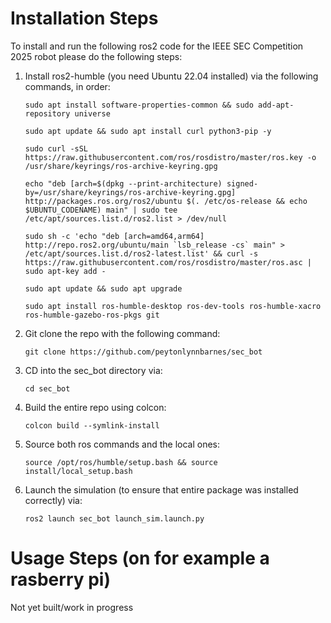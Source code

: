 # Installation Steps
To install and run the following ros2 code for the IEEE SEC Competition 2025 robot please do the following steps:
1. Install ros2-humble (you need Ubuntu 22.04 installed) via the following commands, in order:
    ```
    sudo apt install software-properties-common && sudo add-apt-repository universe
    ```
    ```
    sudo apt update && sudo apt install curl python3-pip -y
    ```
    ```
    sudo curl -sSL https://raw.githubusercontent.com/ros/rosdistro/master/ros.key -o /usr/share/keyrings/ros-archive-keyring.gpg
    ```
    ```
    echo "deb [arch=$(dpkg --print-architecture) signed-by=/usr/share/keyrings/ros-archive-keyring.gpg] http://packages.ros.org/ros2/ubuntu $(. /etc/os-release && echo $UBUNTU_CODENAME) main" | sudo tee /etc/apt/sources.list.d/ros2.list > /dev/null
    ```
    ```
    sudo sh -c 'echo "deb [arch=amd64,arm64] http://repo.ros2.org/ubuntu/main `lsb_release -cs` main" > /etc/apt/sources.list.d/ros2-latest.list' && curl -s https://raw.githubusercontent.com/ros/rosdistro/master/ros.asc | sudo apt-key add -
    ```
    ```
    sudo apt update && sudo apt upgrade
    ```
    ```
    sudo apt install ros-humble-desktop ros-dev-tools ros-humble-xacro ros-humble-gazebo-ros-pkgs git
    ```

2. Git clone the repo with the following command:
    ```
    git clone https://github.com/peytonlynnbarnes/sec_bot
    ```

3. CD into the sec\_bot directory via:  
    ```
    cd sec_bot
    ```
4. Build the entire repo using colcon:
    ```
    colcon build --symlink-install
    ```
5. Source both ros commands and the local ones:
    ```
    source /opt/ros/humble/setup.bash && source install/local_setup.bash
    ```
6. Launch the simulation (to ensure that entire package was installed correctly) via: 
    ```
    ros2 launch sec_bot launch_sim.launch.py
    ```

# Usage Steps (on for example a rasberry pi)
Not yet built/work in progress
